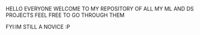 HELLO EVERYONE WELCOME TO MY REPOSITORY OF ALL MY ML AND DS PROJECTS FEEL FREE TO GO THROUGH THEM 


FYI:IM STILL A NOVICE :P
